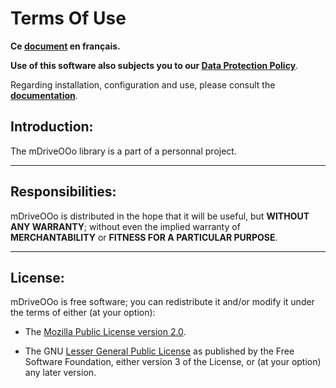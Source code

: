 
# Terms Of Use

**Ce [document][1] en français.**

**Use of this software also subjects you to our [Data Protection Policy][2]**.

Regarding installation, configuration and use,
please consult the **[documentation][3]**.

## Introduction:

The mDriveOOo library is a part of a personnal project.

___
## Responsibilities:

mDriveOOo is distributed in the hope that it will be useful,
but **WITHOUT ANY WARRANTY**; without even the implied warranty of
**MERCHANTABILITY** or **FITNESS FOR A PARTICULAR PURPOSE**.

___
## License:

mDriveOOo is free software; you can redistribute it and/or
modify it under the terms of either (at your option):

- The [Mozilla Public License version 2.0][4].

- The GNU [Lesser General Public License][5] as published by the Free Software
Foundation, either version 3 of the License, or (at your option) any later version.

[1]: <https://prrvchr.github.io/mDriveOOo/source/mDriveOOo/registration/TermsOfUse_fr>
[2]: <https://prrvchr.github.io/mDriveOOo/source/mDriveOOo/registration/PrivacyPolicy_en>
[3]: <https://prrvchr.github.io/mDriveOOo/>
[4]: <http://mozilla.org/MPL/2.0/>
[5]: <http://www.gnu.org/licenses/lgpl-3.0.html>
